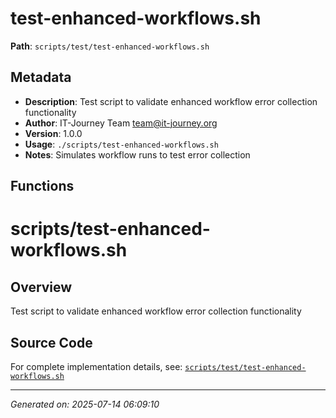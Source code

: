 # test-enhanced-workflows.sh

**Path**: `scripts/test/test-enhanced-workflows.sh`

## Metadata

- **Description**: Test script to validate enhanced workflow error collection functionality
- **Author**: IT-Journey Team <team@it-journey.org>
- **Version**: 1.0.0
- **Usage**: `./scripts/test-enhanced-workflows.sh`
- **Notes**: Simulates workflow runs to test error collection

## Functions

# scripts/test-enhanced-workflows.sh

## Overview

Test script to validate enhanced workflow error collection functionality


## Source Code

For complete implementation details, see: [`scripts/test/test-enhanced-workflows.sh`](../../scripts/test/test-enhanced-workflows.sh)

---
*Generated on: 2025-07-14 06:09:10*
